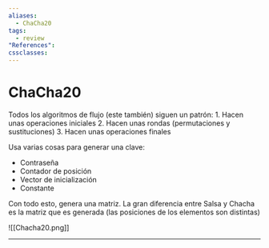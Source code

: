 ```yaml
---
aliases:
  - ChaCha20
tags:
  - review
"References":
cssclasses:
---
```

# ChaCha20

Todos los algoritmos de flujo (este también) siguen un patrón:
	1. Hacen unas operaciones iniciales
	2. Hacen unas rondas (permutaciones y sustituciones)
	3. Hacen unas operaciones finales

Usa varias cosas para generar una clave:
- Contraseña
- Contador de posición
- Vector de inicialización
- Constante

Con todo esto, genera una matriz. La gran diferencia entre Salsa y Chacha es la matriz que es generada (las posiciones de los elementos son distintas)

![[Chacha20.png]]
***